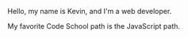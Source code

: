 Hello, my name is Kevin, and I'm a web developer.

My favorite Code School path is the JavaScript path.
